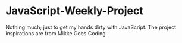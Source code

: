 # JavaScript-Weekly-Project
Nothing much; just to get my hands dirty with JavaScript. The project
inspirations are from Mikke Goes Coding.
